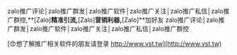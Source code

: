 zalo推广评论│zalo推广群发│zalo推广软件│zalo推广关注│zalo推广私信│zalo推广群控,**[Zalo]**精准引流,**[Zalo]**营销利器,**[Zalo]**加好友
zalo推广评论│zalo推广群发│zalo推广软件│zalo推广关注│zalo推广私信│zalo推广群控

[😍想了解推广相关软件的朋友请登录 http://www.vst.tw](http://www.vst.tw)



